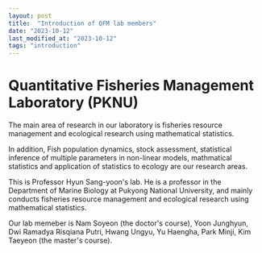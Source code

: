 ```yaml
---
layout: post
title:  "Introduction of QFM lab members"
date: "2023-10-12"
last_modified_at: "2023-10-12"
tags: "introduction"
---
```


# Quantitative Fisheries Management Laboratory (PKNU)

The main area of research in our laboratory is fisheries resource management and ecological research using mathematical statistics.

In addition, Fish population dynamics, stock assessment, statistical inference of multiple parameters in non-linear models, mathmatical statistics and application of statistics to ecology are our research areas.

This is Professor Hyun Sang-yoon's lab. He is a professor in the Department of Marine Biology at Pukyong National University, and mainly conducts fisheries resource management and ecological research using mathematical statistics.

Our lab memeber is Nam Soyeon (the doctor's course), Yoon Junghyun, Dwi Ramadya Risqiana Putri, Hwang Ungyu, Yu Haengha, Park Minji, Kim Taeyeon (the master's course). 

